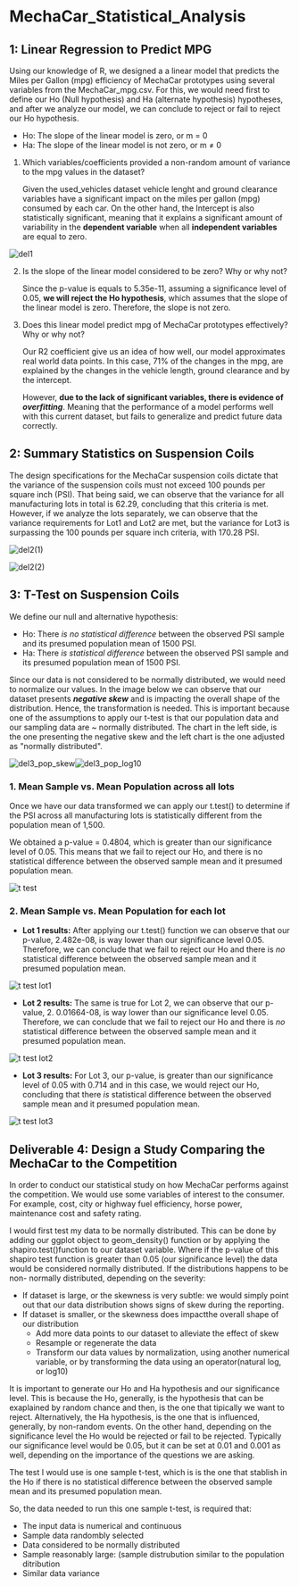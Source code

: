 # MechaCar_Statistical_Analysis

## 1: Linear Regression to Predict MPG

Using our knowledge of R, we designed a a linear model that predicts the Miles per Gallon (mpg) efficiency of MechaCar prototypes using several variables from the MechaCar_mpg.csv. For this, we would need first to define our Ho (Null hypothesis) and Ha (alternate hypothesis) hypotheses, and after we analyze our model, we can conclude to reject or fail to reject our Ho hypothesis.

  - Ho: The slope of the linear model is zero, or m = 0
  - Ha: The slope of the linear model is not zero, or m ≠ 0

1. Which variables/coefficients provided a non-random amount of variance to the mpg values in the dataset?

    Given the used_vehicles dataset vehicle lenght and ground clearance variables have a significant impact on the miles per gallon (mpg) consumed by each car. On the other hand, the Intercept is also statistically significant, meaning that it explains a significant amount of variability in the **dependent variable** when all **independent variables** are equal to zero.
    
![del1](https://user-images.githubusercontent.com/78564912/147985879-762599a4-fe01-4bbb-a2e0-b27306b65544.png)


2. Is the slope of the linear model considered to be zero? Why or why not?

    Since the p-value is equals to 5.35e-11, assuming a significance level of 0.05, **we will reject the Ho hypothesis**, which assumes that the slope of the linear model is zero. Therefore, the slope is not zero.

3. Does this linear model predict mpg of MechaCar prototypes effectively? Why or why not?

    Our R2 coefficient give us an idea of how well, our model approximates real world data points. In this case,
71% of the changes in the mpg, are explained by the changes in the vehicle length, ground clearance and by the intercept.

    However, **due to the lack of significant variables, there is evidence of _overfitting_**. Meaning that the performance of a model performs well with this current dataset, but fails to generalize and predict future data correctly.

## 2: Summary Statistics on Suspension Coils

The design specifications for the MechaCar suspension coils dictate that the variance of the suspension coils must not exceed 100 pounds per square inch (PSI). That being said, we can observe that the variance for all manufacturing lots in total is 62.29, concluding that this criteria is met. However, if we analyze the lots separately, we can observe that the variance requirements for Lot1 and Lot2 are met, but the variance for Lot3 is surpassing the 100 pounds per square inch criteria, with 170.28 PSI.

![del2(1)](https://user-images.githubusercontent.com/78564912/147978279-e28af044-9327-4fa2-a351-8db6826345ba.png)

![del2(2)](https://user-images.githubusercontent.com/78564912/147978289-125930c8-ad97-4a8c-96d4-59088ecda654.png)

## 3: T-Test on Suspension Coils

We define our null and alternative hypothesis:

- Ho: There *is no statistical difference* between the observed PSI sample and its presumed population mean of 1500 PSI.
- Ha: There *is statistical difference* between the observed PSI sample and its presumed population mean of
1500 PSI.

Since our data is not considered to be normally distributed, we would need to normalize our values. In the image below we can observe that our dataset presents **_negative skew_** and is impacting the overall shape of the distribution. Hence, the transformation is needed. This is important because one of the assumptions to apply our t-test is that our population data and our sampling data are ~ normally distributed. The chart in the left side, is the one presenting the negative skew and the left chart is the one adjusted as "normally distributed".

![del3_pop_skew](https://user-images.githubusercontent.com/78564912/147978386-aef8f6fb-6629-4792-a6c2-e1db35759e2d.png)![del3_pop_log10](https://user-images.githubusercontent.com/78564912/147986052-fba6b779-9d77-4406-944e-88a91990dc73.png)



### 1.	Mean Sample vs. Mean Population across all lots
Once we have our data transformed we can apply our t.test() to determine if the PSI across all manufacturing lots is statistically different from the population mean of 1,500. 

We obtained a p-value = 0.4804, which is greater than our significance level of 0.05. This means that we fail to reject our Ho, and there is no statistical difference between the observed sample mean and it presumed population mean.

![t test](https://user-images.githubusercontent.com/78564912/147986286-d07b6ea6-bf5d-448a-a449-e6f3e0acfbc4.png)

### 2. Mean Sample vs. Mean Population for each lot
- **Lot 1 results:**
After applying our t.test() function we can observe that our p-value, 2.482e-08, is way lower than our significance level 0.05. Therefore, we can conclude that we fail to reject our Ho and there is *no* statistical difference between the observed sample mean and it presumed population mean.

![t test lot1](https://user-images.githubusercontent.com/78564912/147986315-b04521ee-26ed-4494-80ff-3d7bd59bd223.png)


- **Lot 2 results:**
The same is true for Lot 2, we can observe that our p-value, 2. 0.01664-08, is way lower than our significance level 0.05. Therefore, we can conclude that we fail to reject our Ho and there is *no* statistical difference between the observed sample mean and it presumed population mean.

![t test lot2](https://user-images.githubusercontent.com/78564912/147986318-792cc5b9-165f-43cd-b107-c584a42ae086.png)


- **Lot 3 results:**
For Lot 3, our p-value, is greater than our significance level of 0.05 with 0.714 and in this case, we would reject our Ho, concluding that there *is* statistical difference between the observed sample mean and it presumed population mean.

![t test lot3](https://user-images.githubusercontent.com/78564912/147986325-759781d1-06e2-4f23-b951-da35b67c68bc.png)


## Deliverable 4: Design a Study Comparing the MechaCar to the Competition

In order to conduct our statistical study on how MechaCar performs against the competition. We would use some variables of interest to the consumer. For example, cost, city or highway fuel efficiency, horse power, maintenance cost and safety rating.

I would first test my data to be normally distributed. This can be done by adding our ggplot object to geom_density() function or by applying the shapiro.test()function to our dataset variable. Where if the p-value of this shapiro test function is greater than 0.05 (our significance level) the data would be considered normally distributed. If the distributions happens to be non- normally distributed, depending on the severity:

- If dataset is large, or the skewness is very subtle: we would simply point out that our data distribution shows signs of skew during the reporting.
- If dataset is smaller, or the skewness does impactthe overall shape of our distribution
  - Add more data points to our dataset to alleviate the effect of skew
  - Resample or regenerate the data
  - Transform our data values by normalization, using another numerical variable, or by transforming the data using an operator(natural log, or log10)

It is important to generate our Ho and Ha hypothesis and our significance level. This is because the Ho, generally, is the hypothesis that can be exaplained by random chance and then, is the one that tipically we want to reject. Alternatively, the Ha hypothesis, is the one that is influenced, generally, by non-random events. On the other hand, depending on the significance level the Ho would be rejected or fail to be rejected. Typically our significance level would be 0.05, but it can be set at 0.01 and 0.001 as well, depending on the importance of the questions we are asking.

The test I would use is one sample t-test, which is is the one that stablish in the Ho if there is no statistical difference between the observed sample mean and its presumed population mean.

So, the data needed to run this one sample t-test, is required that:

- The input data is numerical and continuous
- Sample data randombly selected
- Data considered to be normally distributed
- Sample reasonably large: (sample distrubution similar to the population ditribution
- Similar data variance
